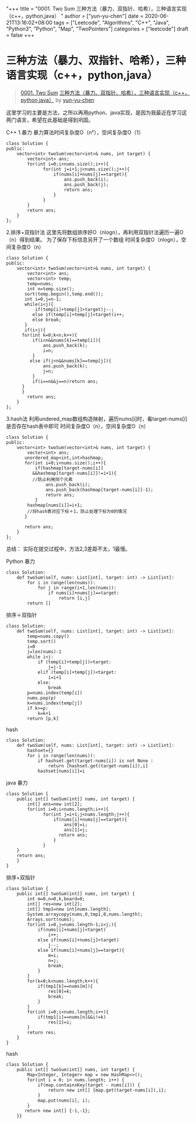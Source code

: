 "+++
title = "0001. Two Sum 三种方法（暴力、双指针、哈希），三种语言实现（c++，python,java） "
author = ["yun-yu-chen"]
date = 2020-06-21T13:16:02+08:00
tags = ["Leetcode", "Algorithms", "C++", "Java", "Python3", "Python", "Map", "TwoPointers"]
categories = ["leetcode"]
draft = false
+++

# 三种方法（暴力、双指针、哈希），三种语言实现（c++，python,java）

> [0001. Two Sum](https://leetcode-cn.com/problems/two-sum/)
> [三种方法（暴力、双指针、哈希），三种语言实现（c++，python,java）](https://leetcode-cn.com/problems/two-sum/solution/san-chong-fang-fa-bao-li-shuang-zhi-zhen-ha-xi-san/) by [yun-yu-chen](https://leetcode-cn.com/u/yun-yu-chen/)

这里学习的主要是方法，之所以再用python、java实现，是因为我最近在学习这两门语言，希望在此基础是得到巩固。

C++
1.暴力
暴力算法时间复杂度O（n²），空间复杂度O（1）


```
class Solution {
public:
    vector<int> twoSum(vector<int>& nums, int target) {
        vector<int> ans;
        for(int i=0;i<nums.size();i++){
              for(int j=i+1;j<nums.size();j++){
                  if(nums[i]+nums[j]==target){
                      ans.push_back(i);
                      ans.push_back(j);
                      return ans;
                  }
              }
        }
        return ans;
    }
};
```


2.排序+双指针法
这里先将数组排序好O（nlogn），再利用双指针法遍历一遍O（n）得到结果。
为了保存下标信息另开了一个数组
时间复杂度O（nlogn），空间复杂度O（n）

```
class Solution {
public:
    vector<int> twoSum(vector<int>& nums, int target) {
        vector<int> ans;
        vector<int> temp;
        temp=nums;
        int n=temp.size();
       sort(temp.begin(),temp.end());
       int i=0,j=n-1;
       while(i<j){  
           if(temp[i]+temp[j]>target)j--;
          else if(temp[i]+temp[j]<target)i++;
          else break; 
       }
       if(i<j){
      for(int k=0;k<n;k++){
          if(i<n&&nums[k]==temp[i]){
              ans.push_back(k);
              i=n;
          }
         else if(j<n&&nums[k]==temp[j]){
              ans.push_back(k);
              j=n;
          }
          if(i==n&&j==n)return ans;
      }
      }
        return ans;
    }
};
```

3.hash法
利用undered_map数组构造映射，遍历nums[i]时，看target-nums[i]是否存在hash表中即可
时间复杂度O（n），空间复杂度O（n）

```
class Solution {
public:
    vector<int> twoSum(vector<int>& nums, int target) {
        vector<int> ans;
       unordered_map<int,int>hashmap;
       for(int i=0;i<nums.size();i++){
           if(hashmap[target-nums[i]]
          &&hashmap[target-nums[i]]!=i+1){
          //防止利用同个元素
               ans.push_back(i);
               ans.push_back(hashmap[target-nums[i]]-1);
               return ans;
           }
        hashmap[nums[i]]=i+1;
        //将hash表对应下标＋1，防止处理下标为0的情况
       }
      
       return ans;
    }
};
```

总结：
实际在提交过程中，方法2,3差距不太，1最慢。



Python
暴力


```
class Solution:
    def twoSum(self, nums: List[int], target: int) -> List[int]:
        for i in range(len(nums)):
            for j in range(i+1,len(nums)):
                if nums[i]+nums[j]==target:
                    return [i,j]
        return []
```

排序＋双指针


```
class Solution:
    def twoSum(self, nums: List[int], target: int) -> List[int]:
        temp=nums.copy()
        temp.sort()
        i=0
        j=len(nums)-1
        while i<j:
            if (temp[i]+temp[j])>target:
                j=j-1
            elif (temp[i]+temp[j])<target:
                i=i+1
            else:
                break
        p=nums.index(temp[i])
        nums.pop(p)
        k=nums.index(temp[j])
        if k>=p:
            k=k+1
        return [p,k]
```

hash

```
class Solution:
    def twoSum(self, nums: List[int], target: int) -> List[int]:
        hashset={}
        for i in range(len(nums)):
            if hashset.get(target-nums[i]) is not None :
                return [hashset.get(target-nums[i]),i]
            hashset[nums[i]]=i
```


java
暴力

```
class Solution {
    public int[] twoSum(int[] nums, int target) {
        int[] ans=new int[2];
        for(int i=0;i<nums.length;i++){
              for(int j=i+1;j<nums.length;j++){
                  if(nums[i]+nums[j]==target){
                      ans[0]=i;
                      ans[1]=j;
                    return ans;
                  }
              }      
    }
    return ans;
    }
}
```

排序+双指针


```
class Solution {
    public int[] twoSum(int[] nums, int target) {
        int m=0,n=0,k,board=0;
        int[] res=new int[2];
        int[] tmp1=new int[nums.length];
        System.arraycopy(nums,0,tmp1,0,nums.length);
        Arrays.sort(nums);
        for(int i=0,j=nums.length-1;i<j;){
            if(nums[i]+nums[j]<target)
                i++;
            else if(nums[i]+nums[j]>target)
                j--;
            else if(nums[i]+nums[j]==target){
                m=i;
                n=j;
                break;
            }
        }
        for(k=0;k<nums.length;k++){
            if(tmp1[k]==nums[m]){
                res[0]=k;
                break;
            }
        }
        for(int i=0;i<nums.length;i++){
            if(tmp1[i]==nums[n]&&i!=k)
                res[1]=i;
        }
        return res;
    }
}
```


hash


```
class Solution {
    public int[] twoSum(int[] nums, int target) {
        Map<Integer, Integer> map = new HashMap<>();
        for(int i = 0; i< nums.length; i++) {
            if(map.containsKey(target - nums[i])) {
                return new int[] {map.get(target-nums[i]),i};
            }
            map.put(nums[i], i);
        }
       return new int[] {-1,-1};
    }}
```
